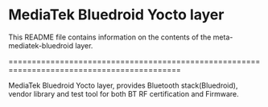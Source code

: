 # MediaTek Bluedroid Yocto layer
This README file contains information on the contents of the meta-mediatek-bluedroid layer.

===========================================================================================

MediaTek Bluedroid Yocto layer, provides Bluetooth stack(Bluedroid), vendor library and test tool for both BT RF certification and Firmware.